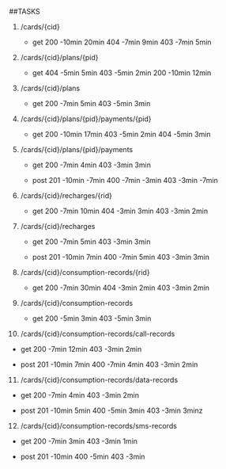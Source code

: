 ##TASKS

1. /cards/{cid} 
   - get 
     200 -10min 20min
     404 -7min 9min
     403 -7min 5min
                    
2. /cards/{cid}/plans/{pid} 
   - get 
     404 -5min 5min
     403 -5min 2min
     200 -10min 12min
                                
3. /cards/{cid}/plans 
   - get
     200 -7min 5min
     403 -5min 3min

4. /cards/{cid}/plans/{pid}/payments/{pid}
   - get 
     200 -10min 17min
     403 -5min 2min
     404 -5min 3min

5. /cards/{cid}/plans/{pid}/payments 
   - get
     200 -7min 4min
     403 -3min 3min
     
   - post 
     201 -10min -7min
     400 -7min -3min
     403 -3min -7min

6. /cards/{cid}/recharges/{rid}
   - get 
     200 -7min 10min
     404 -3min 3min
     403 -3min 2min

7. /cards/{cid}/recharges
   - get
     200 -7min 5min
     403 -3min 3min
     
   - post 
     201 -10min 7min
     400 -7min 5min
     403 -3min 3min

8. /cards/{cid}/consumption-records/{rid}
   - get 
     200 -7min 30min
     404 -3min 2min
     403 -3min 2min

9. /cards/{cid}/consumption-records
   - get
     200 -5min 3min
     403 -5min 3min

10. /cards/{cid}/consumption-records/call-records
   - get
     200 -7min 12min
     403 -3min 2min
     
   - post 
     201 -10min 7min
     400 -7min 4min
     403 -3min 2min

11. /cards/{cid}/consumption-records/data-records
   - get
     200 -7min 4min
     403 -3min 2min
     
   - post 
     201 -10min 5min
     400 -5min 3min
     403 -3min 3minz

12. /cards/{cid}/consumption-records/sms-records
   - get
     200 -7min 3min
     403 -3min 1min
     
   - post 
     201 -10min
     400 -5min
     403 -3min
                                
